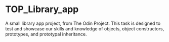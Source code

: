 # TOP_Library_app
A small library app project, from The Odin Project. This task is designed to test and showcase our skills and knowledge of objects, object constructors, prototypes, and prototypal inheritance.

